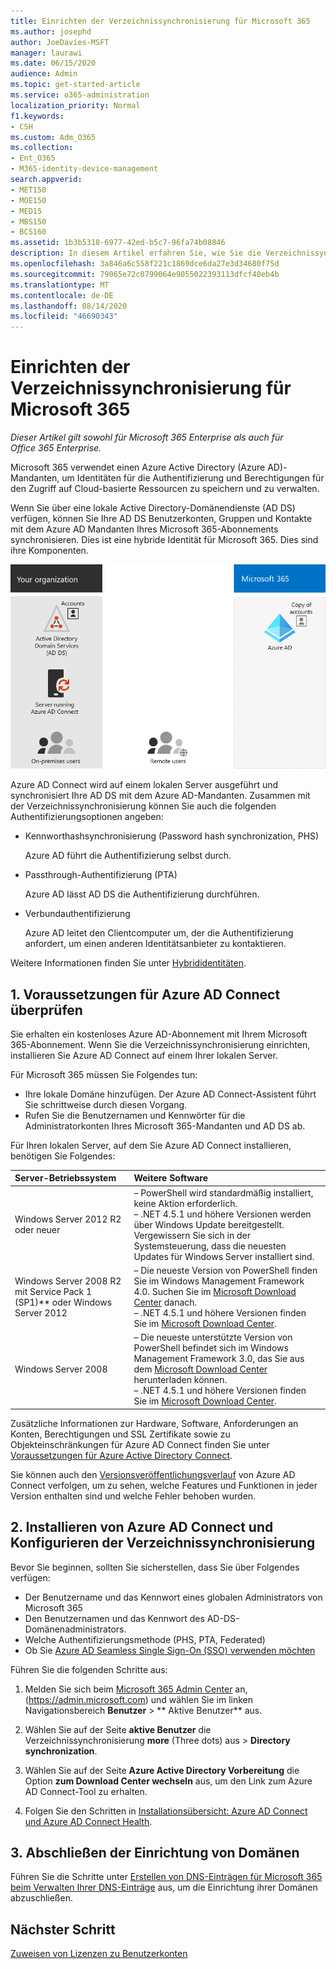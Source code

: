 ```yaml
---
title: Einrichten der Verzeichnissynchronisierung für Microsoft 365
ms.author: josephd
author: JoeDavies-MSFT
manager: laurawi
ms.date: 06/15/2020
audience: Admin
ms.topic: get-started-article
ms.service: o365-administration
localization_priority: Normal
f1.keywords:
- CSH
ms.custom: Adm_O365
ms.collection:
- Ent_O365
- M365-identity-device-management
search.appverid:
- MET150
- MOE150
- MED15
- MBS150
- BCS160
ms.assetid: 1b3b5318-6977-42ed-b5c7-96fa74b08846
description: In diesem Artikel erfahren Sie, wie Sie die Verzeichnissynchronisierung zwischen Microsoft 365 und Ihrem lokalen Active Directory einrichten.
ms.openlocfilehash: 3a846a6c558f221c1869dce6da27e3d34680f75d
ms.sourcegitcommit: 79065e72c0799064e9055022393113dfcf40eb4b
ms.translationtype: MT
ms.contentlocale: de-DE
ms.lasthandoff: 08/14/2020
ms.locfileid: "46690343"
---
```

# <a name="set-up-directory-synchronization-for-microsoft-365"></a>Einrichten der Verzeichnissynchronisierung für Microsoft 365

*Dieser Artikel gilt sowohl für Microsoft 365 Enterprise als auch für Office 365 Enterprise.*

Microsoft 365 verwendet einen Azure Active Directory (Azure AD)-Mandanten, um Identitäten für die Authentifizierung und Berechtigungen für den Zugriff auf Cloud-basierte Ressourcen zu speichern und zu verwalten. 

Wenn Sie über eine lokale Active Directory-Domänendienste (AD DS) verfügen, können Sie Ihre AD DS Benutzerkonten, Gruppen und Kontakte mit dem Azure AD Mandanten Ihres Microsoft 365-Abonnements synchronisieren. Dies ist eine hybride Identität für Microsoft 365. Dies sind ihre Komponenten.

![Komponenten der Verzeichnissynchronisierung für Microsoft 365](../media/about-microsoft-365-identity/hybrid-identity.png)

Azure AD Connect wird auf einem lokalen Server ausgeführt und synchronisiert Ihre AD DS mit dem Azure AD-Mandanten. Zusammen mit der Verzeichnissynchronisierung können Sie auch die folgenden Authentifizierungsoptionen angeben:

- Kennworthashsynchronisierung (Password hash synchronization, PHS)

  Azure AD führt die Authentifizierung selbst durch.

- Passthrough-Authentifizierung (PTA)

  Azure AD lässt AD DS die Authentifizierung durchführen.

- Verbundauthentifizierung

  Azure AD leitet den Clientcomputer um, der die Authentifizierung anfordert, um einen anderen Identitätsanbieter zu kontaktieren.

Weitere Informationen finden Sie unter [Hybrididentitäten](plan-for-directory-synchronization.md).
  
## <a name="1-review-prerequisites-for-azure-ad-connect"></a>1. Voraussetzungen für Azure AD Connect überprüfen

Sie erhalten ein kostenloses Azure AD-Abonnement mit Ihrem Microsoft 365-Abonnement. Wenn Sie die Verzeichnissynchronisierung einrichten, installieren Sie Azure AD Connect auf einem Ihrer lokalen Server.
  
Für Microsoft 365 müssen Sie Folgendes tun:
  
- Ihre lokale Domäne hinzufügen. Der Azure AD Connect-Assistent führt Sie schrittweise durch diesen Vorgang.
- Rufen Sie die Benutzernamen und Kennwörter für die Administratorkonten Ihres Microsoft 365-Mandanten und AD DS ab.

Für Ihren lokalen Server, auf dem Sie Azure AD Connect installieren, benötigen Sie Folgendes:
  
|**Server-Betriebssystem**|**Weitere Software**|
|:-----|:-----|
|Windows Server 2012 R2 oder neuer | – PowerShell wird standardmäßig installiert, keine Aktion erforderlich.  <br> – .NET 4.5.1 und höhere Versionen werden über Windows Update bereitgestellt. Vergewissern Sie sich in der Systemsteuerung, dass die neuesten Updates für Windows Server installiert sind. |
|Windows Server 2008 R2 mit Service Pack 1 (SP1)** oder Windows Server 2012 | – Die neueste Version von PowerShell finden Sie im Windows Management Framework 4.0. Suchen Sie im [Microsoft Download Center](https://go.microsoft.com/fwlink/p/?LinkId=717996) danach.  <br> – .NET 4.5.1 und höhere Versionen finden Sie im [Microsoft Download Center](https://go.microsoft.com/fwlink/p/?LinkId=717996). |
|Windows Server 2008 | – Die neueste unterstützte Version von PowerShell befindet sich im Windows Management Framework 3.0, das Sie aus dem [Microsoft Download Center](https://go.microsoft.com/fwlink/p/?LinkId=717996) herunterladen können.  <br> – .NET 4.5.1 und höhere Versionen finden Sie im [Microsoft Download Center](https://go.microsoft.com/fwlink/p/?LinkId=717996). |

Zusätzliche Informationen zur Hardware, Software, Anforderungen an Konten, Berechtigungen und SSL Zertifikate sowie zu Objekteinschränkungen für Azure AD Connect finden Sie unter [Voraussetzungen für Azure Active Directory Connect](https://docs.microsoft.com/azure/active-directory/hybrid/how-to-connect-install-prerequisites).
  
Sie können auch den [Versionsveröffentlichungsverlauf](https://docs.microsoft.com/azure/active-directory/hybrid/reference-connect-version-history) von Azure AD Connect verfolgen, um zu sehen, welche Features und Funktionen in jeder Version enthalten sind und welche Fehler behoben wurden.

## <a name="2-install-azure-ad-connect-and-configure-directory-synchronization"></a>2. Installieren von Azure AD Connect und Konfigurieren der Verzeichnissynchronisierung

Bevor Sie beginnen, sollten Sie sicherstellen, dass Sie über Folgendes verfügen:

- Der Benutzername und das Kennwort eines globalen Administrators von Microsoft 365
- Den Benutzernamen und das Kennwort des AD-DS-Domänenadministrators.
- Welche Authentifizierungsmethode (PHS, PTA, Federated)
- Ob Sie [Azure AD Seamless Single Sign-On (SSO) verwenden möchten](https://docs.microsoft.com/azure/active-directory/hybrid/how-to-connect-sso)

Führen Sie die folgenden Schritte aus:

1. Melden Sie sich beim [Microsoft 365 Admin Center](https://admin.microsoft.com) an, (https://admin.microsoft.com) und wählen Sie im linken Navigationsbereich **Benutzer** \> ** Aktive Benutzer** aus.
2. Wählen Sie auf der Seite **aktive Benutzer** die Verzeichnissynchronisierung **more** (Three dots) aus \> **Directory synchronization**.
  
3. Wählen Sie auf der Seite **Azure Active Directory Vorbereitung** die Option **zum Download Center wechseln** aus, um den Link zum Azure AD Connect-Tool zu erhalten. 
4. Folgen Sie den Schritten in [Installationsübersicht: Azure AD Connect und Azure AD Connect Health](https://docs.microsoft.com/azure/active-directory/hybrid/how-to-connect-install-roadmap).

## <a name="3-finish-setting-up-domains"></a>3. Abschließen der Einrichtung von Domänen

Führen Sie die Schritte unter [Erstellen von DNS-Einträgen für Microsoft 365 beim Verwalten Ihrer DNS-Einträge](https://docs.microsoft.com/office365/admin/get-help-with-domains/create-dns-records-at-any-dns-hosting-provider) aus, um die Einrichtung ihrer Domänen abzuschließen.

## <a name="next-step"></a>Nächster Schritt

[Zuweisen von Lizenzen zu Benutzerkonten](assign-licenses-to-user-accounts.md)

